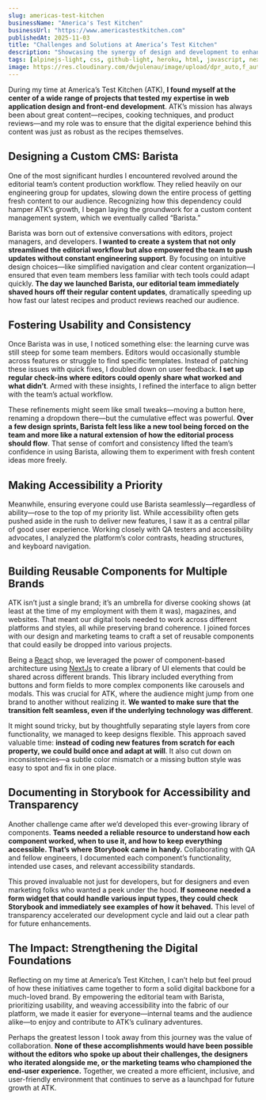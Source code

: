 ```yaml
---
slug: americas-test-kitchen
businessName: "America's Test Kitchen"
businessUrl: "https://www.americastestkitchen.com"
publishedAt: 2025-11-03
title: "Challenges and Solutions at America’s Test Kitchen"
description: "Showcasing the synergy of design and development to enhance the culinary web application experience."
tags: [alpinejs-light, css, github-light, heroku, html, javascript, nextjs-light, rails, react-light, ruby, sass, styledcomponents, typescript]
image: https://res.cloudinary.com/dwjulenau/image/upload/dpr_auto,f_auto,fl_progressive,q_auto/v1710941652/josh-portfolio/atk.jpg
---
```

During my time at America’s Test Kitchen (ATK), <strong>I found myself at the center of a wide range of projects that tested my expertise in web application design and front-end development</strong>. ATK’s mission has always been about great content—recipes, cooking techniques, and product reviews—and my role was to ensure that the digital experience behind this content was just as robust as the recipes themselves.

## Designing a Custom CMS: Barista
One of the most significant hurdles I encountered revolved around the editorial team’s content production workflow. They relied heavily on our engineering group for updates, slowing down the entire process of getting fresh content to our audience. Recognizing how this dependency could hamper ATK’s growth, I began laying the groundwork for a custom content management system, which we eventually called “Barista.”

Barista was born out of extensive conversations with editors, project managers, and developers. <strong>I wanted to create a system that not only streamlined the editorial workflow but also empowered the team to push updates without constant engineering support</strong>. By focusing on intuitive design choices—like simplified navigation and clear content organization—I ensured that even team members less familiar with tech tools could adapt quickly. <strong>The day we launched Barista, our editorial team immediately shaved hours off their regular content updates</strong>, dramatically speeding up how fast our latest recipes and product reviews reached our audience.

## Fostering Usability and Consistency
Once Barista was in use, I noticed something else: the learning curve was still steep for some team members. Editors would occasionally stumble across features or struggle to find specific templates. Instead of patching these issues with quick fixes, I doubled down on user feedback. <strong>I set up regular check-ins where editors could openly share what worked and what didn’t</strong>. Armed with these insights, I refined the interface to align better with the team’s actual workflow.

These refinements might seem like small tweaks—moving a button here, renaming a dropdown there—but the cumulative effect was powerful. <strong>Over a few design sprints, Barista felt less like a new tool being forced on the team and more like a natural extension of how the editorial process should flow</strong>. That sense of comfort and consistency lifted the team’s confidence in using Barista, allowing them to experiment with fresh content ideas more freely.

## Making Accessibility a Priority
Meanwhile, ensuring everyone could use Barista seamlessly—regardless of ability—rose to the top of my priority list. While accessibility often gets pushed aside in the rush to deliver new features, I saw it as a central pillar of good user experience. Working closely with QA testers and accessibility advocates, I analyzed the platform’s color contrasts, heading structures, and keyboard navigation.

## Building Reusable Components for Multiple Brands
ATK isn’t just a single brand; it’s an umbrella for diverse cooking shows (at least at the time of my employment with them it was), magazines, and websites. That meant our digital tools needed to work across different platforms and styles, all while preserving brand coherence. I joined forces with our design and marketing teams to craft a set of reusable components that could easily be dropped into various projects.

Being a <a href="https://react.dev" target="_blank" rel="nofollow">React</a> shop, we leveraged the power of component-based architecture using <a href="https://nextjs.org">NextJs</a> to create a library of UI elements that could be shared across different brands. This library included everything from buttons and form fields to more complex components like carousels and modals. This was crucial for ATK, where the audience might jump from one brand to another without realizing it. <strong>We wanted to make sure that the transition felt seamless, even if the underlying technology was different</strong>.

It might sound tricky, but by thoughtfully separating style layers from core functionality, we managed to keep designs flexible. This approach saved valuable time: <strong>instead of coding new features from scratch for each property, we could build once and adapt at will</strong>. It also cut down on inconsistencies—a subtle color mismatch or a missing button style was easy to spot and fix in one place.

## Documenting in Storybook for Accessibility and Transparency
Another challenge came after we’d developed this ever-growing library of components. <strong>Teams needed a reliable resource to understand how each component worked, when to use it, and how to keep everything accessible. That’s where Storybook came in handy.</strong> Collaborating with QA and fellow engineers, I documented each component’s functionality, intended use cases, and relevant accessibility standards.

This proved invaluable not just for developers, but for designers and even marketing folks who wanted a peek under the hood. <strong>If someone needed a form widget that could handle various input types, they could check Storybook and immediately see examples of how it behaved.</strong> This level of transparency accelerated our development cycle and laid out a clear path for future enhancements.

## The Impact: Strengthening the Digital Foundations
Reflecting on my time at America’s Test Kitchen, I can’t help but feel proud of how these initiatives came together to form a solid digital backbone for a much-loved brand. By empowering the editorial team with Barista, prioritizing usability, and weaving accessibility into the fabric of our platform, we made it easier for everyone—internal teams and the audience alike—to enjoy and contribute to ATK’s culinary adventures.

Perhaps the greatest lesson I took away from this journey was the value of collaboration. <strong>None of these accomplishments would have been possible without the editors who spoke up about their challenges, the designers who iterated alongside me, or the marketing teams who championed the end-user experience.</strong> Together, we created a more efficient, inclusive, and user-friendly environment that continues to serve as a launchpad for future growth at ATK.
